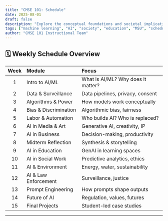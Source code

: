 ```yaml
---
title: "CMSE 101: Schedule"
date: 2025-08-01
draft: false
description: "Explore the conceptual foundations and societal implications of machine learning and artificial intelligence at Michigan State University."
tags: ["machine learning", "AI", "society", "education", "MSU", "schedule"]
author: "CMSE 101 Instructional Team"
---
```


## 🗓️ Weekly Schedule Overview

| **Week** | **Module**                | **Focus**                                 |
|:--------:|:-------------------------|:------------------------------------------|
| 1        | Intro to AI/ML           | What is AI/ML? Why does it matter?        |
| 2        | Data & Surveillance      | Data pipelines, privacy, consent          |
| 3        | Algorithms & Power       | How models work conceptually              |
| 4        | Bias & Discrimination    | Algorithmic bias, fairness                |
| 5        | Labor & Automation       | Who builds AI? Who is replaced?           |
| 6        | AI in Media & Art        | Generative AI, creativity, IP             |
| 7        | AI in Business           | Decision-making, productivity             |
| 8        | Midterm Reflection       | Synthesis & storytelling                  |
| 9        | AI in Education          | GenAI in learning spaces                  |
| 10       | AI in Social Work        | Predictive analytics, ethics              |
| 11       | AI & Environment         | Energy, water, sustainability             |
| 12       | AI & Law Enforcement     | Surveillance, justice                     |
| 13       | Prompt Engineering       | How prompts shape outputs                 |
| 14       | Future of AI             | Regulation, values, futures               |
| 15       | Final Projects           | Student-led case studies                  |

---